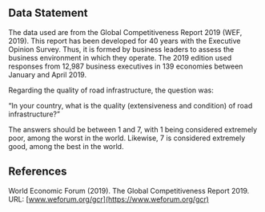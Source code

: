 ## Data Statement

The data used are from the Global Competitiveness Report 2019 (WEF, 2019). This report has been developed for 40 years with the Executive Opinion Survey. Thus, it is formed by business leaders to assess the business environment in which they operate. The 2019 edition used responses from 12,987 business executives in 139 economies between January and April 2019.

Regarding the quality of road infrastructure, the question was:

“In your country, what is the quality (extensiveness and condition) of road infrastructure?”

The answers should be between 1 and 7, with 1 being considered extremely poor, among the worst in the world. Likewise, 7 is considered extremely good, among the best in the world.

## References

World Economic Forum (2019). The Global Competitiveness Report 2019. URL: [www.weforum.org/gcr](https://www.weforum.org/gcr)